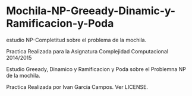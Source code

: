 # Mochila-NP-Greeady-Dinamic-y-Ramificacion-y-Poda
estudio NP-Completitud sobre el problema de la mochila.

Practica Realizada para la Asignatura Complejidad Computacional 2014/2015

Estudio Greeady, Dinamico y Ramificacion y Poda sobre el Problemna NP de la mochila.

Practica Realizada por Ivan García Campos.
Ver LICENSE.

